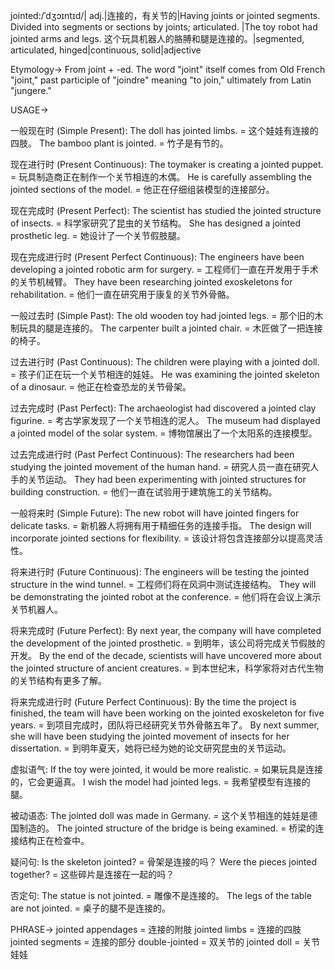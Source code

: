 jointed:/ˈdʒɔɪntɪd/| adj.|连接的，有关节的|Having joints or jointed segments.  Divided into segments or sections by joints; articulated. |The toy robot had jointed arms and legs.  这个玩具机器人的胳膊和腿是连接的。|segmented, articulated, hinged|continuous, solid|adjective

Etymology->
From joint + -ed.  The word "joint" itself comes from Old French "joint," past participle of "joindre" meaning "to join," ultimately from Latin "jungere."

USAGE->

一般现在时 (Simple Present):
The doll has jointed limbs. = 这个娃娃有连接的四肢。
The bamboo plant is jointed. = 竹子是有节的。

现在进行时 (Present Continuous):
The toymaker is creating a jointed puppet. = 玩具制造商正在制作一个关节相连的木偶。
He is carefully assembling the jointed sections of the model. = 他正在仔细组装模型的连接部分。

现在完成时 (Present Perfect):
The scientist has studied the jointed structure of insects. = 科学家研究了昆虫的关节结构。
She has designed a jointed prosthetic leg. = 她设计了一个关节假肢腿。


现在完成进行时 (Present Perfect Continuous):
The engineers have been developing a jointed robotic arm for surgery. = 工程师们一直在开发用于手术的关节机械臂。
They have been researching jointed exoskeletons for rehabilitation. = 他们一直在研究用于康复的关节外骨骼。

一般过去时 (Simple Past):
The old wooden toy had jointed legs. =  那个旧的木制玩具的腿是连接的。
The carpenter built a jointed chair. = 木匠做了一把连接的椅子。

过去进行时 (Past Continuous):
The children were playing with a jointed doll. = 孩子们正在玩一个关节相连的娃娃。
He was examining the jointed skeleton of a dinosaur. = 他正在检查恐龙的关节骨架。

过去完成时 (Past Perfect):
The archaeologist had discovered a jointed clay figurine. = 考古学家发现了一个关节相连的泥人。
The museum had displayed a jointed model of the solar system. = 博物馆展出了一个太阳系的连接模型。


过去完成进行时 (Past Perfect Continuous):
The researchers had been studying the jointed movement of the human hand. = 研究人员一直在研究人手的关节运动。
They had been experimenting with jointed structures for building construction. = 他们一直在试验用于建筑施工的关节结构。

一般将来时 (Simple Future):
The new robot will have jointed fingers for delicate tasks. = 新机器人将拥有用于精细任务的连接手指。
The design will incorporate jointed sections for flexibility. = 该设计将包含连接部分以提高灵活性。


将来进行时 (Future Continuous):
The engineers will be testing the jointed structure in the wind tunnel. = 工程师们将在风洞中测试连接结构。
They will be demonstrating the jointed robot at the conference. = 他们将在会议上演示关节机器人。

将来完成时 (Future Perfect):
By next year, the company will have completed the development of the jointed prosthetic. = 到明年，该公司将完成关节假肢的开发。
By the end of the decade, scientists will have uncovered more about the jointed structure of ancient creatures. = 到本世纪末，科学家将对古代生物的关节结构有更多了解。

将来完成进行时 (Future Perfect Continuous):
By the time the project is finished, the team will have been working on the jointed exoskeleton for five years. = 到项目完成时，团队将已经研究关节外骨骼五年了。
By next summer, she will have been studying the jointed movement of insects for her dissertation. = 到明年夏天，她将已经为她的论文研究昆虫的关节运动。

虚拟语气:
If the toy were jointed, it would be more realistic. = 如果玩具是连接的，它会更逼真。
I wish the model had jointed legs. = 我希望模型有连接的腿。

被动语态:
The jointed doll was made in Germany. = 这个关节相连的娃娃是德国制造的。
The jointed structure of the bridge is being examined. = 桥梁的连接结构正在检查中。

疑问句:
Is the skeleton jointed? = 骨架是连接的吗？
Were the pieces jointed together? = 这些碎片是连接在一起的吗？

否定句:
The statue is not jointed. = 雕像不是连接的。
The legs of the table are not jointed. = 桌子的腿不是连接的。


PHRASE->
jointed appendages = 连接的附肢
jointed limbs = 连接的四肢
jointed segments = 连接的部分
double-jointed = 双关节的
jointed doll = 关节娃娃
